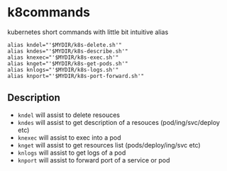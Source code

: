 # k8commands
kubernetes short commands with little bit intuitive alias

```
alias kndel="'$MYDIR/k8s-delete.sh'"
alias kndes="'$MYDIR/k8s-describe.sh'"
alias knexec="'$MYDIR/k8s-exec.sh'"
alias knget="'$MYDIR/k8s-get-pods.sh'"
alias knlogs="'$MYDIR/k8s-logs.sh'"
alias knport="'$MYDIR/k8s-port-forward.sh'"
```

## Description
- `kndel` will assist to delete resouces 
- `kndes` will assist to get description of a resouces (pod/ing/svc/deploy etc)
- `knexec` will assist to exec into a pod 
- `knget` will assist to get resources list (pods/deploy/ing/svc etc)
- `knlogs` will assist to get logs of a pod 
- `knport` will assist to forward port of a service or pod
